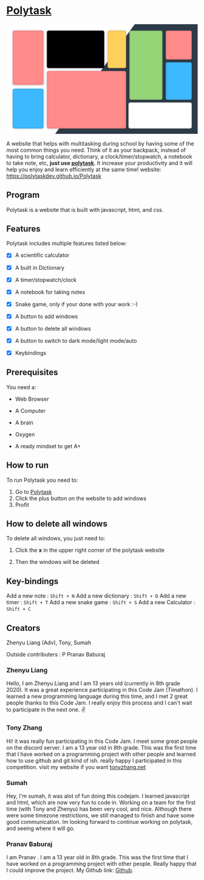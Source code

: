 
# [Polytask](https://polytaskdev.github.io/Polytask/)

![image](logo.png)

A website that helps with multitasking during school by having some of the most common things you need. Think of it as your backpack, instead of having to bring calculator, dictionary, a clock/timer/stopwatch, a notebook to take note, etc, **just use [polytask](https://polytaskdev.github.io/Polytask/)**. It increase your productivity and it will help you enjoy and learn efficiently at the same time! website: https://polytaskdev.github.io/Polytask

  
  

## Program

Polytask is a website that is built with javascript, html, and css.

  
  

## Features

Polytask includes multiple features listed below:
- [x] A scientific calculator
-  [x] A built in Dictionary
-  [x] A timer/stopwatch/clock
-  [x] A notebook for taking notes
-  [x] Snake game, only if your done with your work :-)
-  [x] A button to add windows
-  [x] A button to delete all windows
-  [x] A button to switch to dark mode/light mode/auto
- [x] Keybindings
  
  

## Prerequisites

You need a:
- Web Browser
- A Computer
- A brain
- Oxygen

- A ready mindset to get A+

  
 
## How to run

To run Polytask you need to:

1. Go to [Polytask](https://polytaskdev.github.io/Polytask/)
2. Click the plus button on the website to add windows
3. Profit

  
  

## How to delete all windows

To delete all windows, you just need to:

1. Click the **x** in the upper right corner of the polytask website

2. Then the windows will be deleted

  ## Key-bindings
 Add a new note : `Shift + N`
 Add a new dictionary : `Shift + D`
 Add a new timer : `Shift + T`
 Add a new snake game : `Shift + S`
 Add a new Calculator : `Shift + C`
  

## Creators

Zhenyu Liang (Adv), Tony, Sumah

Outside contributers : P Pranav Baburaj
  
  

### Zhenyu Liang

Hello, I am Zhenyu Liang and I am 13 years old (currently in 8th grade 2020).
It was a great experience participating in this Code Jam (Timathon). I learned
a new programming language during this time, and I met 2 great people thanks to this Code Jam.
I really enjoy this process and I can't wait to participate in the next one. ✌

  
  

### Tony Zhang

Hi! it was really fun participating in this Code Jam. I meet some great people on the discord server.
I am a 13 year old in 8th grade. This was the first time that I have worked on a programming project with other people and
learned how to use github and git kind of ish. really happy I participated in this competition.
visit my website if you want [tonyzhang.net](http://tonyzhang.net)

  

### Sumah

Hey, I'm sumah, it was alot of fun doing this codejam. I learned javascript and html, which are now very fun to code in. Working on a team for the first time (with Tony and Zhenyu) has been very cool, and nice. Although there were some timezone restrictions, we still managed to finish and have some good communication. Im looking forward to continue working on polytask, and seeing where it will go.

  

### Pranav Baburaj

I am Pranav . I am a 13 year old in 8th grade. This was the first time that I have worked on a programming project with other people. Really happy that I could improve the project. My Github link: [Github](https://github.com/pranavbaburaj). 
